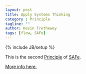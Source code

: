 ```yaml
---
layout: post
title: Apply Systems Thinking
category : Principle
tagline: ""
author: Kevin Trethewey
tags: [flow, SAFe]
---
```

{% include JB/setup %}

This is the second [Principle](/principles.html) of [SAFe](/Archetype/SAFe/).

[More info here.](http://scaledagileframework.com/apply-systems-thinking/)



